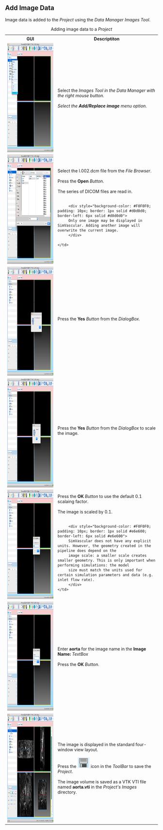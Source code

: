 <h2 id="tutorial_add_image_data"> Add Image Data </h2>

Image data is added to the <i>Project</i> using the <i>Data Manager</i> <i>Images</i> <i>Tool</i>.

<table class="table table-bordered" style="width:100%">
  <caption> Adding image data to a <i>Project</i> </caption>
  <tr>
    <th> GUI </th>
    <th> Descriptiton </th>
  </tr>

  <tr>
    <td><img src="documentation/quickguide/tutorial/images/add-image-1.png" width="512" height="360"> </td>
    <td> Select the <i>Images<i> <i>Tool</i> in the <i>Data Manager</i> with the right mouse button. <br><br>
         Select the <b>Add/Replace image</b> menu option. 
    </td> 
  </tr>

  <tr>
    <td><img src="documentation/quickguide/tutorial/images/add-image-2.png" width="512" height="360"> </td>
    <td> Select the I.002.dcm file from the <i>File Browser</i>. <br><br>
         Press the <b>Open</b> <i>Button</i>. <br><br>
         The series of DICOM files are read in. <br><br>

         <div style="background-color: #F0F0F0; padding: 10px; border: 1px solid #d0d0d0; border-left: 6px solid #d0d0d0">
         Only one image may be displayed in SimVascular. Adding another image will overwrite the current image. 
         </div>

    </td> 
  </tr>

  <tr>
    <td><img src="documentation/quickguide/tutorial/images/add-image-3.png" width="512" height="360"> </td>
    <td> Press the <b>Yes</b> <i>Button</i> from the <i>DialogBox</i>. <br><br>
    </td> 
  </tr>

  <tr>
    <td><img src="documentation/quickguide/tutorial/images/add-image-4.png" width="512" height="360"> </td>
    <td> Press the <b>Yes</b> <i>Button</i> from the <i>DialogBox</i> to scale the image. <br><br>
    </td> 
  </tr>

  <tr>
    <td><img src="documentation/quickguide/tutorial/images/add-image-5.png" width="512" height="360"> </td>
    <td> Press the <b>OK</b> <i>Button</i> to use the default 0.1 scalaing factor. <br><br>
         The image is scaled by 0.1. <br><br>

         <div style="background-color: #F0F0F0; padding: 10px; border: 1px solid #e6e600; border-left: 6px solid #e6e600">
         SimVascular does not have any explicit units. However, the geometry created in the pipeline does depend on the
         image scale: a smaller scale creates smaller geometry. This is only important when performing simulations: the model 
         size must match the units used for certain simulation parameters and data (e.g. inlet flow rate). 
         </div>
    </td> 
  </tr>

  <tr>
    <td><img src="documentation/quickguide/tutorial/images/add-image-6.png" width="512" height="360"> </td>
    <td> Enter <b>aorta</b> for the image name in the <b>Image Name:</b> <i>TextBox</i> <br><br>
         Press the <b>OK</b> <i>Button</i>.
    </td> 
  </tr>

  <tr>
    <td><img src="documentation/quickguide/tutorial/images/add-image-7.png" width="512" height="360"> </td>
    <td> The image is displayed in the standard four-window view layout. <br><br>
         Press the <img src="documentation/quickguide/gui/images/gui-save-icon.png" width="40" height="35"> 
         icon in the  <i>ToolBar</i> to save the <i>Project</i>. <br><br>
         The image volume is saved as a VTK VTI file named <b>aorta.vti</b> in the <i>Project's</i> <i>Images</i> directory.
    </td> 
  </tr>

</table>




